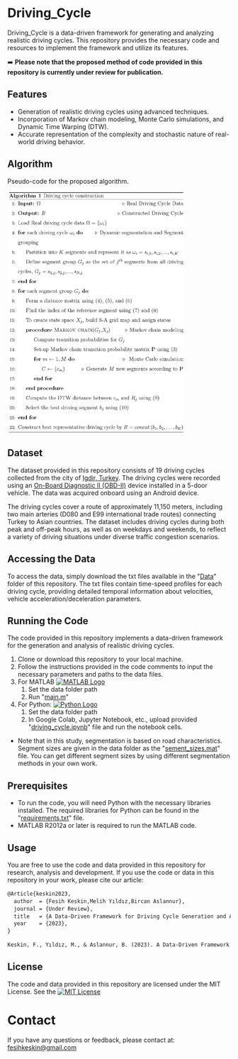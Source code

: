 
# Driving_Cycle

Driving_Cycle is a data-driven framework for generating and analyzing realistic driving cycles. This repository provides the necessary code and resources to implement the framework and utilize its features.

➡️ **Please note that the proposed method of code provided in this repository is currently under review for publication.**

## Features

-   Generation of realistic driving cycles using advanced techniques.
-   Incorporation of Markov chain modeling, Monte Carlo simulations, and Dynamic Time Warping (DTW).
-   Accurate representation of the complexity and stochastic nature of real-world driving behavior.

## Algorithm
Pseudo-code for the proposed algorithm.
<div align="left">
    <tr>
      <th><img src="images/algorithm.png" width=400 heigth=400></th>
    </tr>
</div>

## Dataset
The dataset provided in this repository consists of 19 driving cycles collected from the city of [Igdir, Turkey](https://www.google.com/maps/dir/39.9216343,44.0418135/39.9200546,44.0435517/39.9225889,44.0442167/39.9337557,44.0489844/39.9375393,44.079913/39.9372601,44.0802923/39.9043953,44.0609652/39.9193395,44.0416492/@39.9206967,44.0585684,14z/data=!4m2!4m1!3e0?entry=ttu). The driving cycles were recorded using an [On-Board Diagnostic II (OBD-II)](https://en.wikipedia.org/wiki/On-board_diagnostics) device installed in a 5-door vehicle. The data was acquired onboard using an Android device.
 
The driving cycles cover a route of approximately 11,150 meters, including two main arteries (D080 and E99 international trade routes) connecting Turkey to Asian countries. The dataset includes driving cycles during both peak and off-peak hours, as well as on weekdays and weekends, to reflect a variety of driving situations under diverse traffic congestion scenarios.

## Accessing the Data
To access the data, simply download the txt files available in the "[Data](https://github.com/fesihkeskin/Driving_Cycle/tree/main/Data)" folder of this repository. The txt files contain time-speed profiles for each driving cycle, providing detailed temporal information about velocities, vehicle acceleration/deceleration parameters.

## Running the Code
The code provided in this repository implements a data-driven framework for the generation and analysis of realistic driving cycles.
1. Clone or download this repository to your local machine.
2. Follow the instructions provided in the code comments to input the necessary parameters and paths to the data files.
3. For MATLAB <a href="https://www.mathworks.com/"> <img src="https://upload.wikimedia.org/wikipedia/commons/2/21/Matlab_Logo.png" alt="MATLAB Logo" height="20"> </a>
   1. Set the data folder path
   2. Run "[main.m](https://github.com/fesihkeskin/Driving_Cycle/blob/main/main.m)"
4. For Python: <a href="https://www.python.org/"> <img src="https://www.python.org/static/community_logos/python-logo-generic.svg" alt="Python Logo" height="20"> </a>
   1. Set the data folder path
   2. In Google Colab, Jupyter Notebook, etc., upload provided "[driving_cycle.ipynb](https://github.com/fesihkeskin/Driving_Cycle/blob/main/driving_cycle.ipynb)" file and run the notebook cells.
* Note that in this study, segmentation is based on road characteristics. Segment sizes are given in the data folder as the "[sement_sizes.mat](https://github.com/fesihkeskin/Driving_Cycle/blob/main/Data/segment_sizes.mat)" file. You can get different segment sizes by using different segmentation methods in your own work.
## Prerequisites
- To run the code, you will need Python with the necessary libraries installed. The required libraries for Python can be found in the "[requirements.txt](https://github.com/fesihkeskin/Driving_Cycle/blob/main/requirements.txt)" file.
- MATLAB R2012a or later is required to run the MATLAB code.
  
## Usage
You are free to use the code and data provided in this repository for research, analysis and development. 
If you use the code or data in this repository in your work, please cite our article:
```diff
@Article{keskin2023,
  author  = {Fesih Keskin,Melih Yıldız,Bircan Aslannur},
  journal = {Under Review},
  title   = {A Data-Driven Framework for Driving Cycle Generation and Analysis},
  year    = {2023},
}
```
```diff
Keskin, F., Yıldız, M., & Aslannur, B. (2023). A Data-Driven Framework for Driving Cycle Generation and Analysis. Under Review.
```

## License
The code and data provided in this repository are licensed under the MIT License. See the [![MIT License](https://img.shields.io/badge/License-MIT-green.svg)](https://choosealicense.com/licenses/mit/)

# Contact
If you have any questions or feedback, please contact at: [fesihkeskin@gmail.com](mailto:fesihkeskin@gmail.com)
